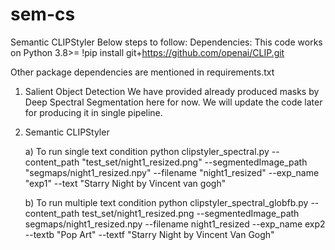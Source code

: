 # sem-cs
Semantic CLIPStyler
Below steps to follow:
Dependencies:
This code works on Python 3.8>=
!pip install git+https://github.com/openai/CLIP.git

Other package dependencies are mentioned in requirements.txt

1) Salient Object Detection
 We have provided already produced masks by Deep Spectral Segmentation here for now. We will update the code later for producing it in single pipeline.

2) Semantic CLIPStyler

    a) To run single text condition
        python clipstyler_spectral.py --content_path "test_set/night1_resized.png" --segmentedImage_path "segmaps/night1_resized.npy" --filename "night1_resized" --exp_name "exp1" --text "Starry Night by Vincent van gogh"

    b) To run multiple text condition
        python clipstyler_spectral_globfb.py --content_path test_set/night1_resized.png --segmentedImage_path segmaps/night1_resized.npy --filename night1_resized  --exp_name exp2 --textb "Pop Art" --textf  "Starry Night by Vincent Van Gogh"
